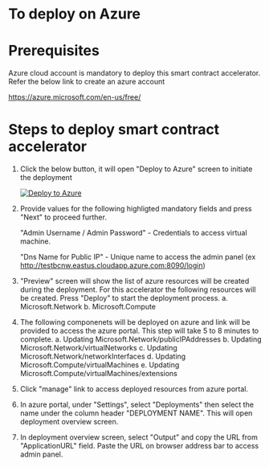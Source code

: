 # To deploy on Azure

Prerequisites
=============
Azure cloud account is mandatory to deploy this smart contract accelerator. Refer the below link to create an azure account 

https://azure.microsoft.com/en-us/free/


Steps to deploy smart contract accelerator
==========================================

1. Click the below button, it will open "Deploy to Azure" screen to initiate the deployment

    [![Deploy to Azure](https://azuredeploy.net/deploybutton.png)](https://azuredeploy.net/) 

2. Provide values for the following highligted mandatory fields and press "Next" to proceed further.
   
    "Admin Username / Admin Password" - Credentials to access virtual machine.
    
    "Dns Name for Public IP" - Unique name to access the admin panel 
    (ex http://testbcnw.eastus.cloudapp.azure.com:8090/login) 

3. "Preview" screen will show the list of azure resources will be created during the deployment. For this accelerator the following resources will be created. Press "Deploy" to start the deployment process.
    a. Microsoft.Network
    b. Microsoft.Compute

4. The following componenets will be deployed on azure and link will be provided to access the azure portal. This step will take 5 to 8 minutes to complete.
    a. Updating Microsoft.Network/publicIPAddresses
    b. Updating Microsoft.Network/virtualNetworks
    c. Updating Microsoft.Network/networkInterfaces
    d. Updating Microsoft.Compute/virtualMachines
    e. Updating Microsoft.Compute/virtualMachines/extensions 

5. Click "manage" link to access deployed resources from azure portal.

6. In azure portal, under "Settings", select "Deployments" then select the name under the column header "DEPLOYMENT NAME". This will open deployment overview screen.

7. In deployment overview screen, select "Output" and copy the URL from "ApplicationURL" field. Paste the URL on browser address bar to access admin panel.










